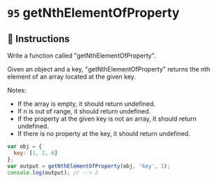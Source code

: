 # `95` getNthElementOfProperty 

## 📝 Instructions 

Write a function called "getNthElementOfProperty".

Given an object and a key, "getNthElementOfProperty" returns the nth element of an array located at the given key.

Notes:
* If the array is empty, it should return undefined.
* If n is out of range, it should return undefined.
* If the property at the given key is not an array, it should return undefined.
* If there is no property at the key, it should return undefined.

```js
var obj = {
  key: [1, 2, 6]
};
var output = getNthElementOfProperty(obj, 'key', 1);
console.log(output); // --> 2
```